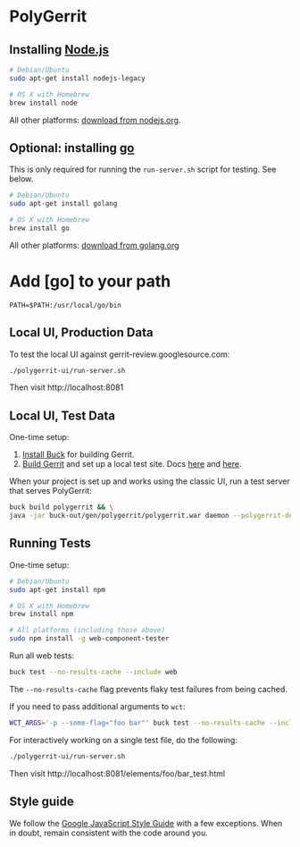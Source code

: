 # PolyGerrit

## Installing [Node.js](https://nodejs.org/en/download/)

```sh
# Debian/Ubuntu
sudo apt-get install nodejs-legacy

# OS X with Homebrew
brew install node
```

All other platforms: [download from
nodejs.org](https://nodejs.org/en/download/).

## Optional: installing [go](https://golang.org/)

This is only required for running the ```run-server.sh``` script for testing. See below.

```sh
# Debian/Ubuntu
sudo apt-get install golang

# OS X with Homebrew
brew install go
```

All other platforms: [download from golang.org](https//golang.org/)

# Add [go] to your path

```
PATH=$PATH:/usr/local/go/bin
```

## Local UI, Production Data

To test the local UI against gerrit-review.googlesource.com:

```sh
./polygerrit-ui/run-server.sh
```

Then visit http://localhost:8081

## Local UI, Test Data

One-time setup:

1. [Install Buck](https://gerrit-review.googlesource.com/Documentation/dev-buck.html#_installation)
   for building Gerrit.
2. [Build Gerrit](https://gerrit-review.googlesource.com/Documentation/dev-buck.html#_gerrit_development_war_file)
   and set up a local test site. Docs
   [here](https://gerrit-review.googlesource.com/Documentation/install-quick.html) and
   [here](https://gerrit-review.googlesource.com/Documentation/dev-readme.html#init).

When your project is set up and works using the classic UI, run a test server
that serves PolyGerrit:

```sh
buck build polygerrit && \
java -jar buck-out/gen/polygerrit/polygerrit.war daemon --polygerrit-dev -d ../gerrit_testsite --console-log --show-stack-trace
```

## Running Tests

One-time setup:

```sh
# Debian/Ubuntu
sudo apt-get install npm

# OS X with Homebrew
brew install npm

# All platforms (including those above)
sudo npm install -g web-component-tester
```

Run all web tests:

```sh
buck test --no-results-cache --include web
```

The `--no-results-cache` flag prevents flaky test failures from being
cached.

If you need to pass additional arguments to `wct`:

```sh
WCT_ARGS='-p --some-flag="foo bar"' buck test --no-results-cache --include web
```

For interactively working on a single test file, do the following:

```sh
./polygerrit-ui/run-server.sh
```

Then visit http://localhost:8081/elements/foo/bar_test.html

## Style guide

We follow the [Google JavaScript Style Guide](https://google.github.io/styleguide/javascriptguide.xml)
with a few exceptions. When in doubt, remain consistent with the code around you.
